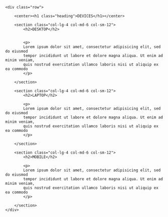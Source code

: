 <html>
<head>
	<meta charset="utf-8">
	<meta name="viewport" content="width=device-width, initial-scale=1">
	<title>PROJECT</title>
	<link rel="stylesheet" type="text/css" href="container\css.css">
</head>
<style>

			body{
				position: relative;
			     }

			h1{
			text-align:center;
			margin-top:30px;
			} 
			
			h1.heading{
				text-align: center;
				border: 2px solid;
				width: 150px;
				border-radius: 20px;
				position:absolute;
				left:200px;

			}
			
			

@media (min-width:992px){
		
		.row{
			position: absolute;
			width: 100%;
			height: 400px;
			margin-top: 150px;
			left:100px;
		}
		


		.col-lg-4{
			border: 2px solid black;
			float: left;
			position: relative;
			width: 22%;
			box-sizing: border-box;
			padding: 10px;
			margin-top: 10px;
			margin-left:50px;
	}
			section:nth-child(2){
				background-color: silver;
			}


			section:nth-child(3){
				background-color: gray;
			}


			section:nth-child(4){
				background-color: slategrey;
			}


			.col-lg-4 h2{
				text-align: right;		
				font-style: oblique;
			}


			p{
				text-align: center;
				font-style: oblique;
			}
			
			center{
				position: fixed;
				width: 1250px;
                		top: 111px;
			}

			h1{
					background-color: #9d9494;			
			}
}


@media (min-width:768px) and (max-width:991px){
		
		.row{
			position: absolute;
			width: 100%;
			height: 460px;
			margin-top: 150px;
			left:-11px;
		}

		.col-md-6{

			border: 2px solid black;
			float: left;
			position: relative;
			width: 40%;
			box-sizing: border-box;
			padding: 5px;
			margin-top: 20px;
			margin-left: 65px;
			}

			section:nth-child(2){
				background-color: lightblue ;
			}


			section:nth-child(3){
				background-color: skyblue;
			}


			section:nth-child(4){
				background-color: lightskyblue;
			}

			.col-lg-4 h2{
				text-align: right;
			}

			p{
				text-align: center;
				font-style: oblique;
			}

			h1{
					background-color:deepskyblue;
			
			}
}


@media (max-width:767px){
		
		.row{
			position: absolute;
			width: 90%;
			height: 810px;
			margin-left: 40px;
		}

		.col-sm-12{
			border: 2px solid black;
			position: relative;
			width: 80%;
			box-sizing: border-box;
			padding: 10px;
			margin-top: 10px;
			margin-left: 0px;
		}

			section:nth-child(2){
				background-color: lightgreen;
			}


			section:nth-child(3){
				background-color: lawngreen;
			}


			section:nth-child(4){
				background-color: limegreen;
			}

			.col-sm-12 h1{
				text-align: right;
				font-style: oblique;
			}

			p{
				text-align: center;
				font-style: oblique;
			}

			h1{
				background-color:	#C4F1C4;
			}
}


</style>	
	
<body>

	<div class="row">
	
		<center><h1 class="heading">DEVICES</h1></center>
	
		<section class="col-lg-4 col-md-6 col-sm-12">
			<h2>DESKTOP</h2>
	

			<p>
			Lorem ipsum dolor sit amet, consectetur adipisicing elit, sed do eiusmod
			tempor incididunt ut labore et dolore magna aliqua. Ut enim ad minim veniam,
			quis nostrud exercitation ullamco laboris nisi ut aliquip ex ea commodo
			</p>
		
		</section>
		
		<section class="col-lg-4 col-md-6 col-sm-12">
			<h2>LAPTOP</h2>
			
			<p>
			Lorem ipsum dolor sit amet, consectetur adipisicing elit, sed do eiusmod
			tempor incididunt ut labore et dolore magna aliqua. Ut enim ad minim veniam,
			quis nostrud exercitation ullamco laboris nisi ut aliquip ex ea commodo
			</p>
		
		</section>
		
		<section class="col-lg-4 col-md-6 col-sm-12">
			<h2>MOBILE</h2>
		
			<p>
			Lorem ipsum dolor sit amet, consectetur adipisicing elit, sed do eiusmod
			tempor incididunt ut labore et dolore magna aliqua. Ut enim ad minim veniam,
			quis nostrud exercitation ullamco laboris nisi ut aliquip ex ea commodo
			</p>
		
		</section>
	</div>



</body>
</html>
 
